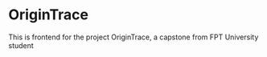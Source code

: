 # OriginTrace

This is frontend for the project OriginTrace, a capstone from FPT University student

